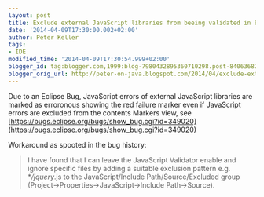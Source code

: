 ```yaml
---
layout: post
title: Exclude external JavaScript libraries from beeing validated in Eclipse 4
date: '2014-04-09T17:30:00.002+02:00'
author: Peter Keller
tags:
- IDE
modified_time: '2014-04-09T17:30:54.999+02:00'
blogger_id: tag:blogger.com,1999:blog-7980432895360710298.post-8406368211509145182
blogger_orig_url: http://peter-on-java.blogspot.com/2014/04/exclude-external-javascript-libraries.html
---
```


Due to an Eclipse Bug, JavaScript errors of external JavaScript libraries are marked as erroronous showing the red failure marker even if JavaScript errors are excluded from the contents Markers view, see [https://bugs.eclipse.org/bugs/show_bug.cgi?id=349020](https://bugs.eclipse.org/bugs/show_bug.cgi?id=349020)

Workaround as spooted in the bug history:

> I have found that I can leave the JavaScript Validator enable and ignore 
    specific files by adding a suitable exclusion pattern e.g. **/jquery*.js to 
    the JavaScript/Include Path/Source/Excluded group (Project->Properties->JavaScript->Include Path->Source).

